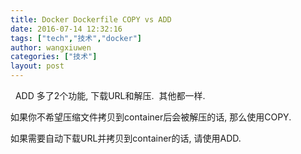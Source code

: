 ```yaml
---
title: Docker Dockerfile COPY vs ADD
date: 2016-07-14 12:32:16
tags: ["tech","技术","docker"]
author: wangxiuwen
categories: ["技术"]
layout: post
---
```


 
ADD 多了2个功能, 下载URL和解压.  其他都一样.

如果你不希望压缩文件拷贝到container后会被解压的话, 那么使用COPY.

如果需要自动下载URL并拷贝到container的话, 请使用ADD.